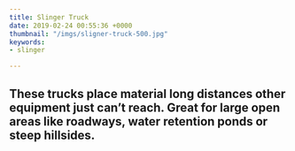 ```yaml
---
title: Slinger Truck
date: 2019-02-24 00:55:36 +0000
thumbnail: "/imgs/sligner-truck-500.jpg"
keywords:
- slinger

---
```

These trucks place material long distances other equipment just can’t reach. Great for large open areas like roadways, water retention ponds or steep hillsides.
---